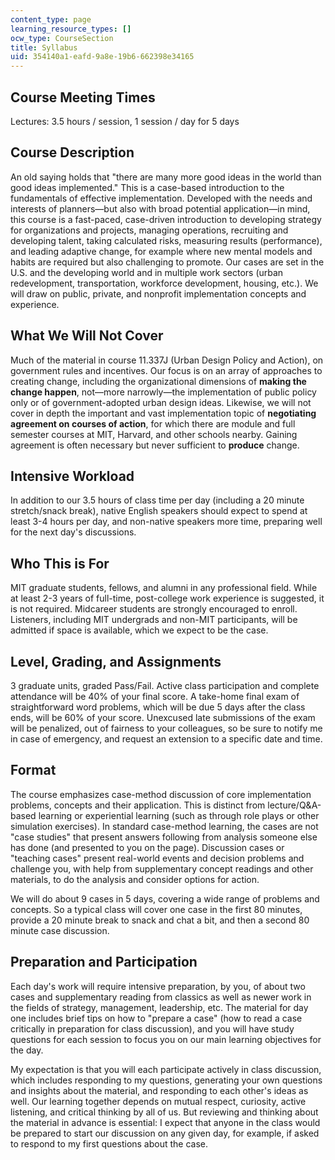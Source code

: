 ```yaml
---
content_type: page
learning_resource_types: []
ocw_type: CourseSection
title: Syllabus
uid: 354140a1-eafd-9a8e-19b6-662398e34165
---
```


Course Meeting Times
--------------------

Lectures: 3.5 hours / session, 1 session / day for 5 days

Course Description
------------------

An old saying holds that "there are many more good ideas in the world than good ideas implemented." This is a case-based introduction to the fundamentals of effective implementation. Developed with the needs and interests of planners—but also with broad potential application—in mind, this course is a fast-paced, case-driven introduction to developing strategy for organizations and projects, managing operations, recruiting and developing talent, taking calculated risks, measuring results (performance), and leading adaptive change, for example where new mental models and habits are required but also challenging to promote. Our cases are set in the U.S. and the developing world and in multiple work sectors (urban redevelopment, transportation, workforce development, housing, etc.). We will draw on public, private, and nonprofit implementation concepts and experience.

What We Will Not Cover
----------------------

Much of the material in course 11.337J (Urban Design Policy and Action), on government rules and incentives. Our focus is on an array of approaches to creating change, including the organizational dimensions of **making the change happen**, not—more narrowly—the implementation of public policy only or of government-adopted urban design ideas. Likewise, we will not cover in depth the important and vast implementation topic of **negotiating agreement on courses of action**, for which there are module and full semester courses at MIT, Harvard, and other schools nearby. Gaining agreement is often necessary but never sufficient to **produce** change.

Intensive Workload
------------------

In addition to our 3.5 hours of class time per day (including a 20 minute stretch/snack break), native English speakers should expect to spend at least 3-4 hours per day, and non-native speakers more time, preparing well for the next day's discussions.

Who This is For
---------------

MIT graduate students, fellows, and alumni in any professional field. While at least 2-3 years of full-time, post-college work experience is suggested, it is not required. Midcareer students are strongly encouraged to enroll. Listeners, including MIT undergrads and non-MIT participants, will be admitted if space is available, which we expect to be the case.

Level, Grading, and Assignments
-------------------------------

3 graduate units, graded Pass/Fail. Active class participation and complete attendance will be 40% of your final score. A take-home final exam of straightforward word problems, which will be due 5 days after the class ends, will be 60% of your score. Unexcused late submissions of the exam will be penalized, out of fairness to your colleagues, so be sure to notify me in case of emergency, and request an extension to a specific date and time.

Format
------

The course emphasizes case-method discussion of core implementation problems, concepts and their application. This is distinct from lecture/Q&A-based learning or experiential learning (such as through role plays or other simulation exercises). In standard case-method learning, the cases are not "case studies" that present answers following from analysis someone else has done (and presented to you on the page). Discussion cases or "teaching cases" present real-world events and decision problems and challenge you, with help from supplementary concept readings and other materials, to do the analysis and consider options for action.

We will do about 9 cases in 5 days, covering a wide range of problems and concepts. So a typical class will cover one case in the first 80 minutes, provide a 20 minute break to snack and chat a bit, and then a second 80 minute case discussion.

Preparation and Participation
-----------------------------

Each day's work will require intensive preparation, by you, of about two cases and supplementary reading from classics as well as newer work in the fields of strategy, management, leadership, etc. The material for day one includes brief tips on how to "prepare a case" (how to read a case critically in preparation for class discussion), and you will have study questions for each session to focus you on our main learning objectives for the day.

My expectation is that you will each participate actively in class discussion, which includes responding to my questions, generating your own questions and insights about the material, and responding to each other's ideas as well. Our learning together depends on mutual respect, curiosity, active listening, and critical thinking by all of us. But reviewing and thinking about the material in advance is essential: I expect that anyone in the class would be prepared to start our discussion on any given day, for example, if asked to respond to my first questions about the case.